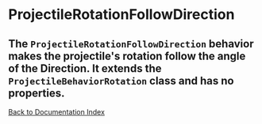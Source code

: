 # ProjectileRotationFollowDirection
The `ProjectileRotationFollowDirection` behavior makes the projectile's rotation follow the angle of the Direction. It extends the `ProjectileBehaviorRotation` class and has no properties.
---
[Back to Documentation Index](_sidebar.md)
